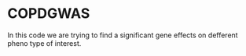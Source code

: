# COPDGWAS

In this code we are trying to find a significant gene effects on defferent pheno type of interest.
